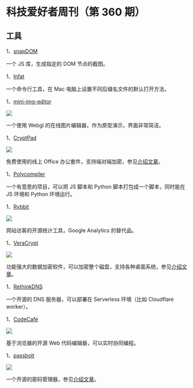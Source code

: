 # 科技爱好者周刊（第 360 期）

## 工具

1、[snapDOM](https://github.com/zumerlab/snapdom)

一个 JS 库，生成指定的 DOM 节点的截图。

1、[Infat](https://github.com/philocalyst/infat)

一个命令行工具，在 Mac 电脑上设置不同后缀名文件的默认打开方法。

1、[mini-img-editor](https://github.com/xdadda/mini-photo-editor)

![](https://cdn.beekka.com/blogimg/asset/202504/bg2025042901.webp)

一个使用 Webgl 的在线图片编辑器，作为原型演示，界面非常简洁。

1、[CryptPad](https://cryptpad.fr/)

![](https://cdn.beekka.com/blogimg/asset/202505/bg2025050101.webp)

免费使用的线上 Office 办公套件，支持端对端加密，参见[介绍文章](https://www.xda-developers.com/reasons-why-use-cryptpad-instead-google-docs/)。

1、[Polycompiler](https://github.com/EvanZhouDev/polycompiler)

一个有意思的项目，可以把 JS 脚本和 Python 脚本打包成一个脚本，同时能在 JS 环境和 Python 环境运行。

1、[Rybbit](https://github.com/rybbit-io/rybbit)

![](https://cdn.beekka.com/blogimg/asset/202505/bg2025050804.webp)

网站访客的开源统计工具，Google Analytics 的替代品。

1、[VeraCrypt](https://github.com/veracrypt/VeraCrypt)

![](https://cdn.beekka.com/blogimg/asset/202505/bg2025050408.webp)

功能强大的数据加密软件，可以加密整个磁盘，支持各种桌面系统，参见[介绍文章](https://www.xda-developers.com/started-using-tool-encrypt-files/)。

1、[RethinkDNS](https://github.com/serverless-dns/serverless-dns)

一个开源的 DNS 服务器，可以部署在 Serverless 环境（比如 Cloudflare worker）。

1、[CodeCafé](https://github.com/mrktsm/codecafe)

![](https://cdn.beekka.com/blogimg/asset/202505/bg2025050601.webp)

基于浏览器的开源 Web 代码编辑器，可以实时协同编程。

1、[passbolt](https://www.passbolt.com/)

![](https://cdn.beekka.com/blogimg/asset/202504/bg2025042902.webp)

一个开源的密码管理器，参见[介绍文章](https://www.xda-developers.com/reasons-why-use-passbolt-manage-passwords/)。
